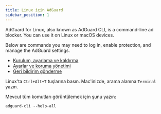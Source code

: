 ```yaml
---
title: Linux için AdGuard
sidebar_position: 1
---
```


AdGuard for Linux, also known as AdGuard CLI, is a command-line ad blocker. You can use it on Linux or macOS devices.

Below are commands you may need to log in, enable protection, and manage the AdGuard settings.

- [Kurulum, ayarlama ve kaldırma](/adguard-for-linux/installation)
- [Ayarlar ve koruma yönetimi](/adguard-for-linux/settings)
- [Geri bildirim gönderme](/adguard-for-linux/feedback)

Linux'ta `Ctrl+Alt+T` tuşlarına basın. Mac'inizde, arama alanına `Terminal` yazın.

Mevcut tüm komutları görüntülemek için şunu yazın:

```
adguard-cli --help-all
```
